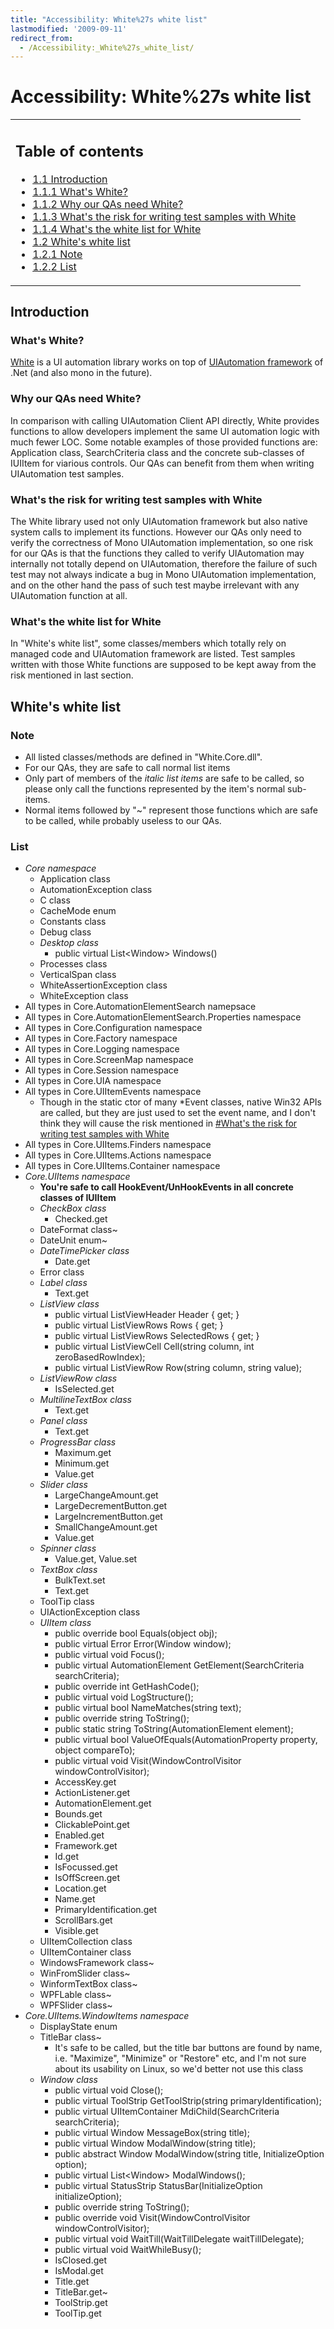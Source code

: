 ```yaml
---
title: "Accessibility: White%27s white list"
lastmodified: '2009-09-11'
redirect_from:
  - /Accessibility:_White%27s_white_list/
---
```


Accessibility: White%27s white list
===================================

<table>
<col width="100%" />
<tbody>
<tr class="odd">
<td align="left"><h2>Table of contents</h2>
<ul>
<li><a href="#introduction">1.1 Introduction</a></li>
<li><a href="#whats-white">1.1.1 What's White?</a></li>
<li><a href="#why-our-qas-need-white">1.1.2 Why our QAs need White?</a></li>
<li><a href="#whats-the-risk-for-writing-test-samples-with-white">1.1.3 What's the risk for writing test samples with White</a></li>
<li><a href="#whats-the-white-list-for-white">1.1.4 What's the white list for White</a></li>
<li><a href="#whites-white-list">1.2 White's white list</a></li>
<li><a href="#note">1.2.1 Note</a></li>
<li><a href="#list">1.2.2 List</a></li>
</ul>
</td>
</tr>
</tbody>
</table>

Introduction
------------

### What's White?

[White](http://www.codeplex.com/white/) is a UI automation library works on top of [UIAutomation framework](http://msdn.microsoft.com/en-us/library/ms747327.aspx) of .Net (and also mono in the future).

### Why our QAs need White?

In comparison with calling UIAutomation Client API directly, White provides functions to allow developers implement the same UI automation logic with much fewer LOC. Some notable examples of those provided functions are: Application class, SearchCriteria class and the concrete sub-classes of IUIItem for viarious controls. Our QAs can benefit from them when writing UIAutomation test samples.

### What's the risk for writing test samples with White

The White library used not only UIAutomation framework but also native system calls to implement its functions. However our QAs only need to verify the correctness of Mono UIAutomation implementation, so one risk for our QAs is that the functions they called to verify UIAutomation may internally not totally depend on UIAutomation, therefore the failure of such test may not always indicate a bug in Mono UIAutomation implementation, and on the other hand the pass of such test maybe irrelevant with any UIAutomation function at all.

### What's the white list for White

In "White's white list", some classes/members which totally rely on managed code and UIAutomation framework are listed. Test samples written with those White functions are supposed to be kept away from the risk mentioned in last section.

White's white list
------------------

### Note

-   All listed classes/methods are defined in "White.Core.dll".
-   For our QAs, they are safe to call normal list items
-   Only part of members of the *italic list items* are safe to be called, so please only call the functions represented by the item's normal sub-items.
-   Normal items followed by "\~" represent those functions which are safe to be called, while probably useless to our QAs.

### List

-   *Core namespace*
    -   Application class
    -   AutomationException class
    -   C class
    -   CacheMode enum
    -   Constants class
    -   Debug class
    -   *Desktop class*
        -   public virtual List\<Window\> Windows()
    -   Processes class
    -   VerticalSpan class
    -   WhiteAssertionException class
    -   WhiteException class
-   All types in Core.AutomationElementSearch namepsace
-   All types in Core.AutomationElementSearch.Properties namespace
-   All types in Core.Configuration namespace
-   All types in Core.Factory namespace
-   All types in Core.Logging namespace
-   All types in Core.ScreenMap namespace
-   All types in Core.Session namespace
-   All types in Core.UIA namespace
-   All types in Core.UIItemEvents namespace
    -   Though in the static ctor of many \*Event classes, native Win32 APIs are called, but they are just used to set the event name, and I don't think they will cause the risk mentioned in [#What's the risk for writing test samples with White](#whats-the-risk-for-writing-test-samples-with-white)
-   All types in Core.UIItems.Finders namespace
-   All types in Core.UIItems.Actions namespace
-   All types in Core.UIItems.Container namespace
-   *Core.UIItems namespace*
    -   **You're safe to call HookEvent/UnHookEvents in all concrete classes of IUIItem**
    -   *CheckBox class*
        -   Checked.get
    -   DateFormat class\~
    -   DateUnit enum\~
    -   *DateTimePicker class*
        -   Date.get
    -   Error class
    -   *Label class*
        -   Text.get
    -   *ListView class*
        -   public virtual ListViewHeader Header { get; }
        -   public virtual ListViewRows Rows { get; }
        -   public virtual ListViewRows SelectedRows { get; }
        -   public virtual ListViewCell Cell(string column, int zeroBasedRowIndex);
        -   public virtual ListViewRow Row(string column, string value);
    -   *ListViewRow class*
        -   IsSelected.get
    -   *MultilineTextBox class*
        -   Text.get
    -   *Panel class*
        -   Text.get
    -   *ProgressBar class*
        -   Maximum.get
        -   Minimum.get
        -   Value.get
    -   *Slider class*
        -   LargeChangeAmount.get
        -   LargeDecrementButton.get
        -   LargeIncrementButton.get
        -   SmallChangeAmount.get
        -   Value.get
    -   *Spinner class*
        -   Value.get, Value.set
    -   *TextBox class*
        -   BulkText.set
        -   Text.get
    -   ToolTip class
    -   UIActionException class
    -   *UIItem class*
        -   public override bool Equals(object obj);
        -   public virtual Error Error(Window window);
        -   public virtual void Focus();
        -   public virtual AutomationElement GetElement(SearchCriteria searchCriteria);
        -   public override int GetHashCode();
        -   public virtual void LogStructure();
        -   public virtual bool NameMatches(string text);
        -   public override string ToString();
        -   public static string ToString(AutomationElement element);
        -   public virtual bool ValueOfEquals(AutomationProperty property, object compareTo);
        -   public virtual void Visit(WindowControlVisitor windowControlVisitor);
        -   AccessKey.get
        -   ActionListener.get
        -   AutomationElement.get
        -   Bounds.get
        -   ClickablePoint.get
        -   Enabled.get
        -   Framework.get
        -   Id.get
        -   IsFocussed.get
        -   IsOffScreen.get
        -   Location.get
        -   Name.get
        -   PrimaryIdentification.get
        -   ScrollBars.get
        -   Visible.get
    -   UIItemCollection class
    -   UIItemContainer class
    -   WindowsFramework class\~
    -   WinFromSlider class\~
    -   WinformTextBox class\~
    -   WPFLable class\~
    -   WPFSlider class\~
-   *Core.UIItems.WindowItems namespace*
    -   DisplayState enum
    -   TitleBar class\~
        -   It's safe to be called, but the title bar buttons are found by name, i.e. "Maximize", "Minimize" or "Restore" etc, and I'm not sure about its usability on Linux, so we'd better not use this class
    -   *Window class*
        -   public virtual void Close();
        -   public virtual ToolStrip GetToolStrip(string primaryIdentification);
        -   public virtual UIItemContainer MdiChild(SearchCriteria searchCriteria);
        -   public virtual Window MessageBox(string title);
        -   public virtual Window ModalWindow(string title);
        -   public abstract Window ModalWindow(string title, InitializeOption option);
        -   public virtual List\<Window\> ModalWindows();
        -   public virtual StatusStrip StatusBar(InitializeOption initializeOption);
        -   public override string ToString();
        -   public override void Visit(WindowControlVisitor windowControlVisitor);
        -   public virtual void WaitTill(WaitTillDelegate waitTillDelegate);
        -   public virtual void WaitWhileBusy();
        -   IsClosed.get
        -   IsModal.get
        -   Title.get
        -   TitleBar.get\~
        -   ToolStrip.get
        -   ToolTip.get


